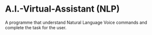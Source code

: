 # A.I.-Virtual-Assistant (NLP)
A programme that understand Natural Language Voice commands and complete the task for the user.
